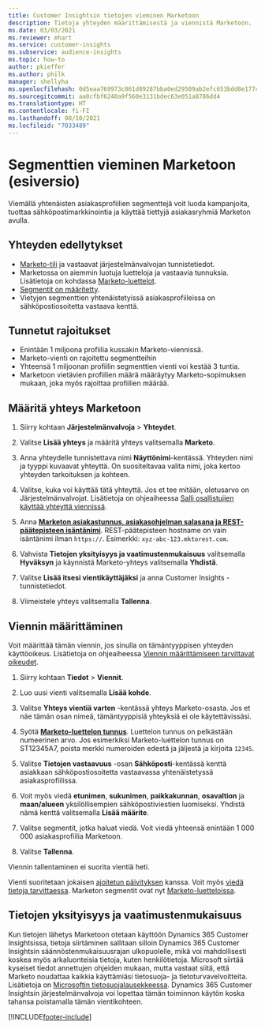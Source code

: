 ```yaml
---
title: Customer Insightsin tietojen vieminen Marketoon
description: Tietoja yhteyden määrittämisestä ja viennistä Marketoon.
ms.date: 03/03/2021
ms.reviewer: mhart
ms.service: customer-insights
ms.subservice: audience-insights
ms.topic: how-to
author: pkieffer
ms.author: philk
manager: shellyha
ms.openlocfilehash: 0d5eaa769973c861d89287bba0ed29509ab2efc653bdd8e177cc49b3560c698e
ms.sourcegitcommit: aa0cfbf6240a9f560e3131bdec63e051a8786dd4
ms.translationtype: HT
ms.contentlocale: fi-FI
ms.lasthandoff: 08/10/2021
ms.locfileid: "7033489"
---
```

# <a name="export-segments-to-marketo-preview"></a>Segmenttien vieminen Marketoon (esiversio)

Viemällä yhtenäisten asiakasprofiilien segmenttejä voit luoda kampanjoita, tuottaa sähköpostimarkkinointia ja käyttää tiettyjä asiakasryhmiä Marketon avulla.

## <a name="prerequisites-for-connection"></a>Yhteyden edellytykset

-   [Marketo-tili](https://login.marketo.com/) ja vastaavat järjestelmänvalvojan tunnistetiedot.
-   Marketossa on aiemmin luotuja luetteloja ja vastaavia tunnuksia. Lisätietoja on kohdassa [Marketo-luettelot](https://docs.marketo.com/display/public/DOCS/Understanding+Static+Lists).
-   [Segmentit on määritetty](segments.md).
-   Vietyjen segmenttien yhtenäistetyissä asiakasprofiileissa on sähköpostiosoitetta vastaava kenttä.

## <a name="known-limitations"></a>Tunnetut rajoitukset

- Enintään 1 miljoona profiilia kussakin Marketo-viennissä.
- Marketo-vienti on rajoitettu segmentteihin
- Yhteensä 1 miljoonan profiilin segmenttien vienti voi kestää 3 tuntia. 
- Marketoon vietävien profiilien määrä määräytyy Marketo-sopimuksen mukaan, joka myös rajoittaa profiilien määrää.

## <a name="set-up-connection-to-marketo"></a>Määritä yhteys Marketoon

1. Siirry kohtaan **Järjestelmänvalvoja** > **Yhteydet**.

1. Valitse **Lisää yhteys** ja määritä yhteys valitsemalla **Marketo**.

1. Anna yhteydelle tunnistettava nimi **Näyttönimi**-kentässä. Yhteyden nimi ja tyyppi kuvaavat yhteyttä. On suositeltavaa valita nimi, joka kertoo yhteyden tarkoituksen ja kohteen.

1. Valitse, kuka voi käyttää tätä yhteyttä. Jos et tee mitään, oletusarvo on Järjestelmänvalvojat. Lisätietoja on ohjeaiheessa [Salli osallistujien käyttää yhteyttä viennissä](connections.md#allow-contributors-to-use-a-connection-for-exports).

1. Anna **[Marketon asiakastunnus, asiakasohjelman salasana ja REST-päätepisteen isäntänimi](https://developers.marketo.com/rest-api/authentication/)**. REST-päätepisteen hostname on vain isäntänimi ilman `https://`. Esimerkki: `xyz-abc-123.mktorest.com`. 

1. Vahvista **Tietojen yksityisyys ja vaatimustenmukaisuus** valitsemalla **Hyväksyn** ja käynnistä Marketo-yhteys valitsemalla **Yhdistä**.

1. Valitse **Lisää itsesi vientikäyttäjäksi** ja anna Customer Insights -tunnistetiedot.

1. Viimeistele yhteys valitsemalla **Tallenna**.

## <a name="configure-an-export"></a>Viennin määrittäminen

Voit määrittää tämän viennin, jos sinulla on tämäntyyppisen yhteyden käyttöoikeus. Lisätietoja on ohjeaiheessa [Viennin määrittämiseen tarvittavat oikeudet](export-destinations.md#set-up-a-new-export).

1. Siirry kohtaan **Tiedot** > **Viennit**.

1. Luo uusi vienti valitsemalla **Lisää kohde**.

1. Valitse **Yhteys vientiä varten** -kentässä yhteys Marketo-osasta. Jos et näe tämän osan nimeä, tämäntyyppisiä yhteyksiä ei ole käytettävissäsi.

1. Syötä **[Marketo-luettelon tunnus](https://docs.marketo.com/display/public/DOCS/Understanding+Static+Lists)**. Luettelon tunnus on pelkästään numeerinen arvo. Jos esimerkiksi Marketo-luettelon tunnus on ST12345A7, poista merkki numeroiden edestä ja jäljestä ja kirjoita `12345`. 

1. Valitse **Tietojen vastaavuus** -osan **Sähköposti**-kentässä kenttä asiakkaan sähköpostiosoitetta vastaavassa yhtenäistetyssä asiakasprofiilissa. 

1. Voit myös viedä **etunimen**, **sukunimen**, **paikkakunnan**, **osavaltion** ja **maan/alueen** yksilöllisempien sähköpostiviestien luomiseksi. Yhdistä nämä kenttä valitsemalla **Lisää määrite**.

1. Valitse segmentit, jotka haluat viedä. Voit viedä yhteensä enintään 1 000 000 asiakasprofiilia Marketoon.

1. Valitse **Tallenna**.

Viennin tallentaminen ei suorita vientiä heti.

Vienti suoritetaan jokaisen [ajoitetun päivityksen](system.md#schedule-tab) kanssa. Voit myös [viedä tietoja tarvittaessa](export-destinations.md#run-exports-on-demand). Marketon segmentit ovat nyt [Marketo-luetteloissa](https://docs.marketo.com/display/public/DOCS/Understanding+Static+Lists).


## <a name="data-privacy-and-compliance"></a>Tietojen yksityisyys ja vaatimustenmukaisuus

Kun tietojen lähetys Marketoon otetaan käyttöön Dynamics 365 Customer Insightsissa, tietoja siirtäminen sallitaan silloin Dynamics 365 Customer Insightsin säännöstenmukaisuusrajan ulkopuolelle, mikä voi mahdollisesti koskea myös arkaluonteisia tietoja, kuten henkilötietoja. Microsoft siirtää kyseiset tiedot annettujen ohjeiden mukaan, mutta vastaat siitä, että Marketo noudattaa kaikkia käyttämiäsi tietosuoja- ja tietoturvavelvoitteita. Lisätietoja on [Microsoftin tietosuojalausekkeessa](https://go.microsoft.com/fwlink/?linkid=396732).
Dynamics 365 Customer Insightsin järjestelmänvalvoja voi lopettaa tämän toiminnon käytön koska tahansa poistamalla tämän vientikohteen.


[!INCLUDE[footer-include](../includes/footer-banner.md)]

